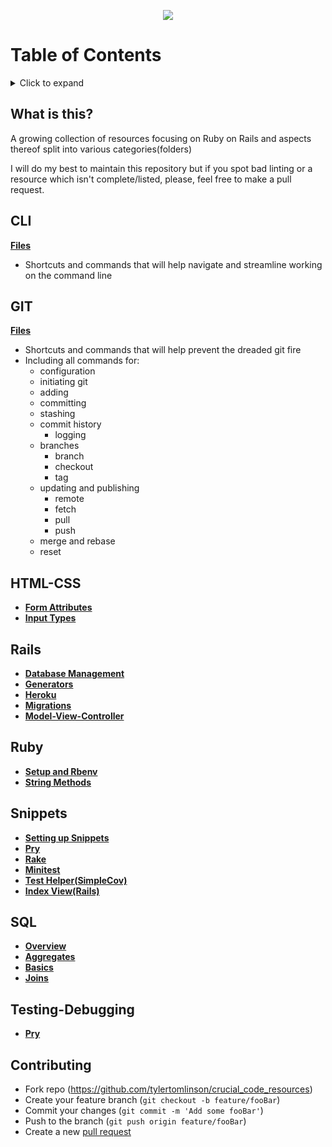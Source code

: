 <p align="center">
  <img src="https://i.imgur.com/hiXP7aL.png">
</p>

# Table of Contents
<details>
<summary>Click to expand</summary>

- [What is this?](#what-is-this)
- [CLI](#cli)
- [GIT](#git)
- [HTML-CSS](#html-css)
- [RAILS](#rails)
- [RUBY](#ruby)
- [Snippets](#snippets)
- [SQL](#sql)
- [Testing-Debugging](#testing-debugging)
</details>

## What is this?
A growing collection of resources focusing on Ruby on Rails and aspects thereof split into various categories(folders)

I will do my best to maintain this repository but if you spot bad linting or a resource which isn't complete/listed, please, feel free to make a pull request.

## CLI
[**Files**](https://github.com/tylertomlinson/crucial_resources/tree/master/CLI)
* Shortcuts and commands that will help navigate and streamline working on the command line

## GIT
[**Files**](https://github.com/tylertomlinson/crucial_resources/tree/master/GIT)
* Shortcuts and commands that will help prevent the dreaded git fire
* Including all commands for:
  - configuration
  - initiating git
  - adding
  - committing
  - stashing
  - commit history
    - logging
  - branches
    - branch
    - checkout
    - tag
  - updating and publishing
    - remote
    - fetch
    - pull
    - push
  - merge and rebase
  - reset

## HTML-CSS
- [**Form Attributes**](https://github.com/tylertomlinson/crucial_resources/blob/master/HTML-CSS/form_attributes.md)
- [**Input Types**](https://github.com/tylertomlinson/crucial_resources/blob/master/HTML-CSS/input_types.md)

## Rails
- [**Database Management**](https://github.com/tylertomlinson/crucial_resources/blob/master/Rails/database_mgmt.md)
- [**Generators**](https://github.com/tylertomlinson/crucial_resources/blob/master/Rails/generate.md)
- [**Heroku**](https://github.com/tylertomlinson/crucial_resources/blob/master/Rails/heroku.md)
- [**Migrations**](https://github.com/tylertomlinson/crucial_resources/blob/master/Rails/heroku.md)
- [**Model-View-Controller**](https://github.com/tylertomlinson/crucial_resources/blob/master/Rails/mvc.md)

## Ruby
- [**Setup and Rbenv**](https://github.com/tylertomlinson/crucial_resources/blob/master/Ruby/ruby_config.md)
- [**String Methods**](https://github.com/tylertomlinson/crucial_resources/blob/master/Ruby/string_methods.md)

## Snippets
- [**Setting up Snippets**](https://github.com/tylertomlinson/crucial_resources/blob/master/Snippets/setup.md)
- [**Pry**](https://github.com/tylertomlinson/crucial_resources/blob/master/Snippets/pry.md)
- [**Rake**](https://github.com/tylertomlinson/crucial_resources/blob/master/Snippets/rake.md)
- [**Minitest**](https://github.com/tylertomlinson/crucial_resources/blob/master/Snippets/minitest.md)
- [**Test Helper(SimpleCov)**](https://github.com/tylertomlinson/crucial_resources/blob/master/Snippets/test_helper.md)
- [**Index View(Rails)**](https://github.com/tylertomlinson/crucial_resources/blob/master/Snippets/index_view.md)

## SQL
- [**Overview**](https://github.com/tylertomlinson/crucial_resources/blob/master/SQL/sql.md)
- [**Aggregates**](https://github.com/tylertomlinson/crucial_resources/blob/master/SQL/sql_aggregates.md)
- [**Basics**](https://github.com/tylertomlinson/crucial_resources/blob/master/SQL/sql_basics.md)
- [**Joins**](https://github.com/tylertomlinson/crucial_resources/blob/master/SQL/sql_joins.md)

## Testing-Debugging
- [**Pry**](https://github.com/tylertomlinson/crucial_resources/blob/master/Testing-Debugging/pry.md)

## Contributing
- Fork repo (https://github.com/tylertomlinson/crucial_code_resources)
- Create your feature branch (`git checkout -b feature/fooBar`)
- Commit your changes (`git commit -m 'Add some fooBar'`)
- Push to the branch (`git push origin feature/fooBar`)
- Create a new [pull request](https://github.com/aikorea/awesome-rl/pulls)

